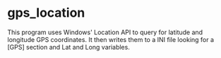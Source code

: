 # gps_location

This program uses Windows' Location API to query for latitude and longitude GPS coordinates. It then writes them to a INI file looking for a [GPS] section and Lat and Long variables.

